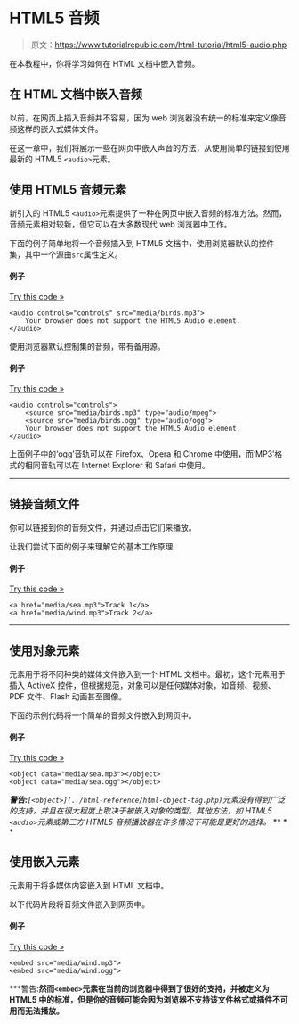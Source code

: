 # HTML5 音频

> 原文：<https://www.tutorialrepublic.com/html-tutorial/html5-audio.php>

在本教程中，你将学习如何在 HTML 文档中嵌入音频。

## 在 HTML 文档中嵌入音频

以前，在网页上插入音频并不容易，因为 web 浏览器没有统一的标准来定义像音频这样的嵌入式媒体文件。

在这一章中，我们将展示一些在网页中嵌入声音的方法，从使用简单的链接到使用最新的 HTML5 `<audio>`元素。

## 使用 HTML5 音频元素

新引入的 HTML5 `<audio>`元素提供了一种在网页中嵌入音频的标准方法。然而，音频元素相对较新，但它可以在大多数现代 web 浏览器中工作。

下面的例子简单地将一个音频插入到 HTML5 文档中，使用浏览器默认的控件集，其中一个源由`src`属性定义。

#### 例子

[Try this code »](../codelab.php?topic=html5&file=audio-element "Try this code using online Editor")

```
<audio controls="controls" src="media/birds.mp3">
    Your browser does not support the HTML5 Audio element.
</audio>
```

使用浏览器默认控制集的音频，带有备用源。

#### 例子

[Try this code »](../codelab.php?topic=html5&file=audio-element-with-alternative-sources "Try this code using online Editor")

```
<audio controls="controls">
    <source src="media/birds.mp3" type="audio/mpeg">
    <source src="media/birds.ogg" type="audio/ogg">
    Your browser does not support the HTML5 Audio element.
</audio>
```

上面例子中的‘ogg’音轨可以在 Firefox、Opera 和 Chrome 中使用，而‘MP3’格式的相同音轨可以在 Internet Explorer 和 Safari 中使用。

* * *

## 链接音频文件

你可以链接到你的音频文件，并通过点击它们来播放。

让我们尝试下面的例子来理解它的基本工作原理:

#### 例子

[Try this code »](../codelab.php?topic=html5&file=audio-links "Try this code using online Editor")

```
<a href="media/sea.mp3">Track 1</a>
<a href="media/wind.mp3">Track 2</a>
```

* * *

## 使用对象元素

元素用于将不同种类的媒体文件嵌入到一个 HTML 文档中。最初，这个元素用于插入 ActiveX 控件，但根据规范，对象可以是任何媒体对象，如音频、视频、PDF 文件、Flash 动画甚至图像。

下面的示例代码将一个简单的音频文件嵌入到网页中。

#### 例子

[Try this code »](../codelab.php?topic=html5&file=insert-audio-using-object-element "Try this code using online Editor")

```
<object data="media/sea.mp3"></object>
<object data="media/sea.ogg"></object>
```

 ***警告:**`[<object>](../html-reference/html-object-tag.php)`元素没有得到广泛的支持，并且在很大程度上取决于被嵌入对象的类型。其他方法，如 HTML5 `<audio>`元素或第三方 HTML5 音频播放器在许多情况下可能是更好的选择。*  ** * *

## 使用嵌入元素

元素用于将多媒体内容嵌入到 HTML 文档中。

以下代码片段将音频文件嵌入到网页中。

#### 例子

[Try this code »](../codelab.php?topic=html5&file=insert-audio-using-embed-element "Try this code using online Editor")

```
<embed src="media/wind.mp3">
<embed src="media/wind.ogg">
```

 ***警告:**然而`<embed>`元素在当前的浏览器中得到了很好的支持，并被定义为 HTML5 中的标准，但是你的音频可能会因为浏览器不支持该文件格式或插件不可用而无法播放。**